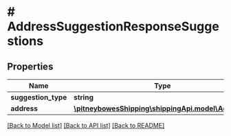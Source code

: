 # # AddressSuggestionResponseSuggestions

## Properties

Name | Type | Description | Notes
------------ | ------------- | ------------- | -------------
**suggestion_type** | **string** |  | [optional] 
**address** | [**\pitneybowesShipping\shippingApi.model\Address[]**](Address.md) |  | [optional] 

[[Back to Model list]](../../README.md#documentation-for-models) [[Back to API list]](../../README.md#documentation-for-api-endpoints) [[Back to README]](../../README.md)


